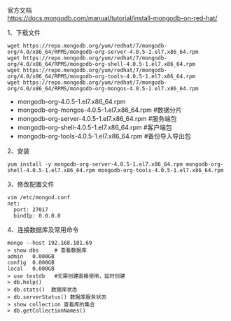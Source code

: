 官方文档  
https://docs.mongodb.com/manual/tutorial/install-mongodb-on-red-hat/  

1、下载文件  
```
wget https://repo.mongodb.org/yum/redhat/7/mongodb-org/4.0/x86_64/RPMS/mongodb-org-server-4.0.5-1.el7.x86_64.rpm
wget https://repo.mongodb.org/yum/redhat/7/mongodb-org/4.0/x86_64/RPMS/mongodb-org-shell-4.0.5-1.el7.x86_64.rpm
wget https://repo.mongodb.org/yum/redhat/7/mongodb-org/4.0/x86_64/RPMS/mongodb-org-tools-4.0.5-1.el7.x86_64.rpm
wget https://repo.mongodb.org/yum/redhat/7/mongodb-org/4.0/x86_64/RPMS/mongodb-org-mongos-4.0.5-1.el7.x86_64.rpm
```  
- mongodb-org-4.0.5-1.el7.x86_64.rpm
- mongodb-org-mongos-4.0.5-1.el7.x86_64.rpm #数据分片
- mongodb-org-server-4.0.5-1.el7.x86_64.rpm #服务端包
- mongodb-org-shell-4.0.5-1.el7.x86_64.rpm #客户端包
- mongodb-org-tools-4.0.5-1.el7.x86_64.rpm #备份导入导出包

2、安装  
```
yum install -y mongodb-org-server-4.0.5-1.el7.x86_64.rpm mongodb-org-shell-4.0.5-1.el7.x86_64.rpm mongodb-org-tools-4.0.5-1.el7.x86_64.rpm
```  

3、修改配置文件  
```
vim /etc/mongod.conf
net:
  port: 27017
  bindIp: 0.0.0.0
```  

4、连接数据库及常用命令  
```
mongo --host 192.168.101.69
> show dbs     # 查看数据库
admin   0.000GB
config  0.000GB
local   0.000GB
> use testdb   #无需创建直接使用，延时创建
> db.help()
> db.stats()  数据库状态 
> db.serverStatus() 数据库服务状态
> show collection 查看库的集合
> db.getCollectionNames()
```  
